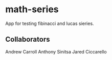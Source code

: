 # math-series

App for testing fibinacci and lucas sieries.

## Collaborators

Andrew Carroll
Anthony Sinitsa
Jared Ciccarello
